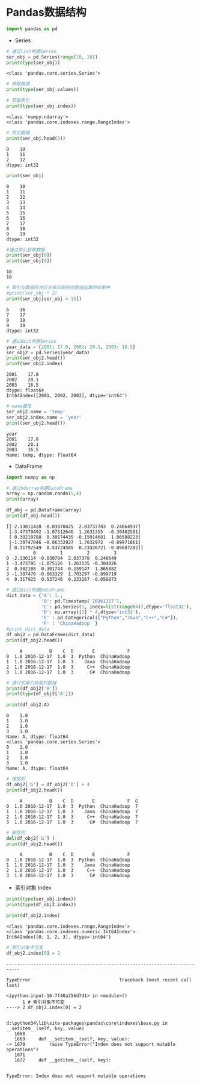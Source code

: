 
# Pandas数据结构


```python
import pandas as pd
```

* Series


```python
# 通过list构建Series
ser_obj = pd.Series(range(10, 20))
print(type(ser_obj))
```

    <class 'pandas.core.series.Series'>
    


```python
# 获取数据
print(type(ser_obj.values))

# 获取索引
print(type(ser_obj.index))
```

    <class 'numpy.ndarray'>
    <class 'pandas.core.indexes.range.RangeIndex'>
    


```python
# 预览数据
print(ser_obj.head(3))
```

    0    10
    1    11
    2    12
    dtype: int32
    


```python
print(ser_obj)
```

    0    10
    1    11
    2    12
    3    13
    4    14
    5    15
    6    16
    7    17
    8    18
    9    19
    dtype: int32
    


```python
#通过索引获取数据
print(ser_obj[0])
print(ser_obj[8])
```

    10
    18
    


```python
# 索引与数据的对应关系仍保持在数组运算的结果中
#print(ser_obj * 2)
print(ser_obj[ser_obj > 15])
```

    6    16
    7    17
    8    18
    9    19
    dtype: int32
    


```python
# 通过dict构建Series
year_data = {2001: 17.8, 2002: 20.1, 2003: 16.5}
ser_obj2 = pd.Series(year_data)
print(ser_obj2.head())
print(ser_obj2.index)
```

    2001    17.8
    2002    20.1
    2003    16.5
    dtype: float64
    Int64Index([2001, 2002, 2003], dtype='int64')
    


```python
# name属性
ser_obj2.name = 'temp'
ser_obj2.index.name = 'year'
print(ser_obj2.head())
```

    year
    2001    17.8
    2002    20.1
    2003    16.5
    Name: temp, dtype: float64
    

* DataFrame


```python
import numpy as np

# 通过ndarray构建DataFrame
array = np.random.randn(5,4)
print(array)

df_obj = pd.DataFrame(array)
print(df_obj.head())
```

    [[-2.13011428 -0.03070425  2.03737783  0.24664937]
     [-3.47379492 -1.07512646  1.2631355  -0.30402591]
     [ 0.30210788  0.30174435 -0.15914681  1.86588223]
     [-1.30747046 -0.06332927  1.7032972  -0.89971861]
     [ 0.31792549  0.53724585  0.23326721 -0.05687282]]
              0         1         2         3
    0 -2.130114 -0.030704  2.037378  0.246649
    1 -3.473795 -1.075126  1.263135 -0.304026
    2  0.302108  0.301744 -0.159147  1.865882
    3 -1.307470 -0.063329  1.703297 -0.899719
    4  0.317925  0.537246  0.233267 -0.056873
    


```python
# 通过dict构建DataFrame
dict_data = {'A': 1., 
             'B': pd.Timestamp('20161217'),
             'C': pd.Series(1, index=list(range(4)),dtype='float32'),
             'D': np.array([3] * 4,dtype='int32'),
             'E' : pd.Categorical(["Python","Java","C++","C#"]),
             'F' : 'ChinaHadoop' }
#print dict_data
df_obj2 = pd.DataFrame(dict_data)
print(df_obj2.head())
```

         A          B    C  D       E            F
    0  1.0 2016-12-17  1.0  3  Python  ChinaHadoop
    1  1.0 2016-12-17  1.0  3    Java  ChinaHadoop
    2  1.0 2016-12-17  1.0  3     C++  ChinaHadoop
    3  1.0 2016-12-17  1.0  3      C#  ChinaHadoop
    


```python
# 通过列索引获取列数据
print(df_obj2['A'])
print(type(df_obj2['A']))

print(df_obj2.A)
```

    0    1.0
    1    1.0
    2    1.0
    3    1.0
    Name: A, dtype: float64
    <class 'pandas.core.series.Series'>
    0    1.0
    1    1.0
    2    1.0
    3    1.0
    Name: A, dtype: float64
    


```python
# 增加列
df_obj2['G'] = df_obj2['D'] + 4
print(df_obj2.head())
```

         A          B    C  D       E            F  G
    0  1.0 2016-12-17  1.0  3  Python  ChinaHadoop  7
    1  1.0 2016-12-17  1.0  3    Java  ChinaHadoop  7
    2  1.0 2016-12-17  1.0  3     C++  ChinaHadoop  7
    3  1.0 2016-12-17  1.0  3      C#  ChinaHadoop  7
    


```python
# 删除列
del(df_obj2['G'] )
print(df_obj2.head())
```

         A          B    C  D       E            F
    0  1.0 2016-12-17  1.0  3  Python  ChinaHadoop
    1  1.0 2016-12-17  1.0  3    Java  ChinaHadoop
    2  1.0 2016-12-17  1.0  3     C++  ChinaHadoop
    3  1.0 2016-12-17  1.0  3      C#  ChinaHadoop
    

* 索引对象 Index


```python
print(type(ser_obj.index))
print(type(df_obj2.index))

print(df_obj2.index)
```

    <class 'pandas.core.indexes.range.RangeIndex'>
    <class 'pandas.core.indexes.numeric.Int64Index'>
    Int64Index([0, 1, 2, 3], dtype='int64')
    


```python
# 索引对象不可变
df_obj2.index[0] = 2
```


    ---------------------------------------------------------------------------

    TypeError                                 Traceback (most recent call last)

    <ipython-input-16-7f40a356d7d1> in <module>()
          1 # 索引对象不可变
    ----> 2 df_obj2.index[0] = 2
    

    d:\python34\lib\site-packages\pandas\core\indexes\base.py in __setitem__(self, key, value)
       1668 
       1669     def __setitem__(self, key, value):
    -> 1670         raise TypeError("Index does not support mutable operations")
       1671 
       1672     def __getitem__(self, key):
    

    TypeError: Index does not support mutable operations



```python

```
